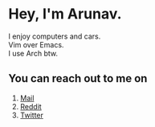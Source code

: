 # Hey, I'm Arunav.  

I enjoy computers and cars.  
Vim over Emacs.  
I use Arch btw.

## You can reach out to me on  

 1. [Mail](mailto:arunav.dey@protonmail.com)  
 2. [Reddit](https://www.reddit.com/user/NotArunav)  
 3. [Twitter](https://twitter.com/vanurayed)  
